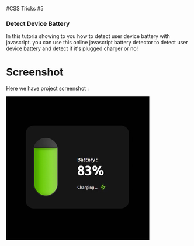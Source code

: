 #CSS Tricks #5

### Detect Device Battery
In this tutoria showing to you how to detect user device battery with javascript. you can use this online javascript battery detector to detect user device battery and detect if it's plugged charger or no!

# Screenshot
Here we have project screenshot :

![screenshot](screenshot.jpg)
